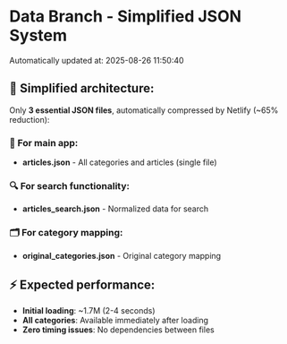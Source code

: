 # Data Branch - Simplified JSON System
Automatically updated at: 2025-08-26 11:50:40

## 🎯 Simplified architecture:
Only **3 essential JSON files**, automatically compressed by Netlify (~65% reduction):

### 📱 For main app:
- **articles.json** - All categories and articles (single file)

### 🔍 For search functionality:
- **articles_search.json** - Normalized data for search

### 🗂️ For category mapping:
- **original_categories.json** - Original category mapping

## ⚡ Expected performance:
- **Initial loading**: ~1.7M (2-4 seconds)
- **All categories**: Available immediately after loading
- **Zero timing issues**: No dependencies between files
